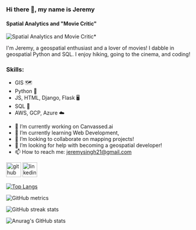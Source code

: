 ### Hi there 👋, my name is Jeremy
#### Spatial Analytics and "Movie Critic"
![Spatial Analytics and Movie Critic*](https://tile.loc.gov/image-services/iiif/service:gmd:gmd380:g3804:g3804n:ct002003/full/pct:12.5/0/default.jpg#h=756&w=2463)

I'm Jeremy, a geospatial enthusiast and a lover of movies! I dabble in geospatial Python and SQL. I enjoy hiking, going to the cinema, and coding!

### Skills: 
* GIS :world_map:
* Python :snake:
* JS, HTML, Django, Flask :desktop_computer:
* SQL :floppy_disk:
* AWS, GCP, Azure :cloud:
  
- 🔭 I’m currently working on Canvassed.ai 
- 🌱 I’m currently learning Web Development,  
- 👯 I’m looking to collaborate on mapping projects! 
- 🤔 I’m looking for help with becoming a geospatial developer! 
- 📫 How to reach me: jeremysingh21@gmail.com 


[<img src='https://cdn.jsdelivr.net/npm/simple-icons@3.0.1/icons/github.svg' alt='github' height='40'>](https://github.com/jeremysingh21)  [<img src='https://cdn.jsdelivr.net/npm/simple-icons@3.0.1/icons/linkedin.svg' alt='linkedin' height='40'>](https://www.linkedin.com/in/jeremy-singh-68b5b168//)  


[![Top Langs](https://github-readme-stats.vercel.app/api/top-langs/?username=jeremysingh21)](https://github.com/anuraghazra/github-readme-stats)

![GitHub metrics](https://metrics.lecoq.io/jeremysingh21)  

![GitHub streak stats](https://streak-stats.demolab.com/?user=jeremysingh21)  


![Anurag's GitHub stats](https://github-readme-stats.vercel.app/api?username=jeremysingh21&theme=merko&show_icons=true)
